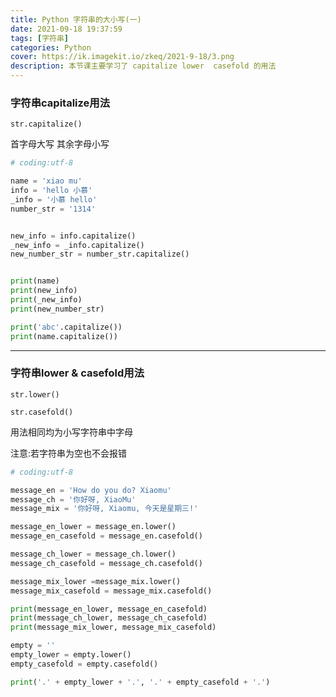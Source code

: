 ```yaml
---
title: Python 字符串的大小写(一)
date: 2021-09-18 19:37:59
tags: [字符串]
categories: Python
cover: https://ik.imagekit.io/zkeq/2021-9-18/3.png
description: 本节课主要学习了 capitalize lower  casefold 的用法
---
```


### 字符串capitalize用法

`str.capitalize()`

首字母大写 其余字母小写

```python
# coding:utf-8

name = 'xiao mu'
info = 'hello 小慕'
_info = '小慕 hello'
number_str = '1314'


new_info = info.capitalize()
_new_info = _info.capitalize()
new_number_str = number_str.capitalize()


print(name)
print(new_info)
print(_new_info)
print(new_number_str)

print('abc'.capitalize())
print(name.capitalize())

```

-----------------------------

### 字符串lower &  casefold用法

`str.lower()`

`str.casefold()`

用法相同均为小写字符串中字母

注意:若字符串为空也不会报错

```python
# coding:utf-8

message_en = 'How do you do? Xiaomu'
message_ch = '你好呀, XiaoMu'
message_mix = '你好呀, Xiaomu, 今天是星期三!'

message_en_lower = message_en.lower()
message_en_casefold = message_en.casefold()

message_ch_lower = message_ch.lower()
message_ch_casefold = message_ch.casefold()

message_mix_lower =message_mix.lower()
message_mix_casefold = message_mix.casefold()

print(message_en_lower, message_en_casefold)
print(message_ch_lower, message_ch_casefold)
print(message_mix_lower, message_mix_casefold)

empty = ''
empty_lower = empty.lower()
empty_casefold = empty.casefold()

print('.' + empty_lower + '.', '.' + empty_casefold + '.')
```


